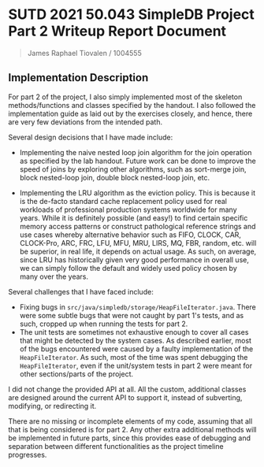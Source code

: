 # SUTD 2021 50.043 SimpleDB Project Part 2 Writeup Report Document

> James Raphael Tiovalen / 1004555

## Implementation Description

For part 2 of the project, I also simply implemented most of the skeleton methods/functions and classes specified by the handout. I also followed the implementation guide as laid out by the exercises closely, and hence, there are very few deviations from the intended path.

Several design decisions that I have made include:

- Implementing the naive nested loop join algorithm for the join operation as specified by the lab handout. Future work can be done to improve the speed of joins by exploring other algorithms, such as sort-merge join, block nested-loop join, double block nested-loop join, etc.

- Implementing the LRU algorithm as the eviction policy. This is because it is the de-facto standard cache replacement policy used for real workloads of professional production systems worldwide for many years. While it is definitely possible (and easy!) to find certain specific memory access patterns or construct pathological reference strings and use cases whereby alternative behavior such as FIFO, CLOCK, CAR, CLOCK-Pro, ARC, FRC, LFU, MFU, MRU, LIRS, MQ, FBR, random, etc. will be superior, in real life, it depends on actual usage. As such, on average, since LRU has historically given very good performance in overall use, we can simply follow the default and widely used policy chosen by many over the years.

Several challenges that I have faced include:

- Fixing bugs in `src/java/simpledb/storage/HeapFileIterator.java`. There were some subtle bugs that were not caught by part 1's tests, and as such, cropped up when running the tests for part 2.
- The unit tests are sometimes not exhaustive enough to cover all cases that might be detected by the system cases. As described earlier, most of the bugs encountered were caused by a faulty implementation of the `HeapFileIterator`. As such, most of the time was spent debugging the `HeapFileIterator`, even if the unit/system tests in part 2 were meant for other sections/parts of the project.

I did not change the provided API at all. All the custom, additional classes are designed around the current API to support it, instead of subverting, modifying, or redirecting it.

There are no missing or incomplete elements of my code, assuming that all that is being considered is for part 2. Any other extra additional methods will be implemented in future parts, since this provides ease of debugging and separation between different functionalities as the project timeline progresses.

